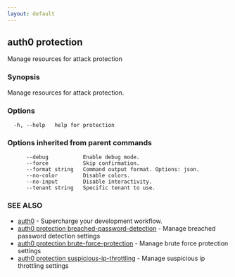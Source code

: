 ```yaml
---
layout: default
---
```

## auth0 protection

Manage resources for attack protection

### Synopsis

Manage resources for attack protection.

### Options

```
  -h, --help   help for protection
```

### Options inherited from parent commands

```
      --debug           Enable debug mode.
      --force           Skip confirmation.
      --format string   Command output format. Options: json.
      --no-color        Disable colors.
      --no-input        Disable interactivity.
      --tenant string   Specific tenant to use.
```

### SEE ALSO

* [auth0](/auth0-cli/)	 - Supercharge your development workflow.
* [auth0 protection breached-password-detection](auth0_protection_breached-password-detection.md)	 - Manage breached password detection settings
* [auth0 protection brute-force-protection](auth0_protection_brute-force-protection.md)	 - Manage brute force protection settings
* [auth0 protection suspicious-ip-throttling](auth0_protection_suspicious-ip-throttling.md)	 - Manage suspicious ip throttling settings

